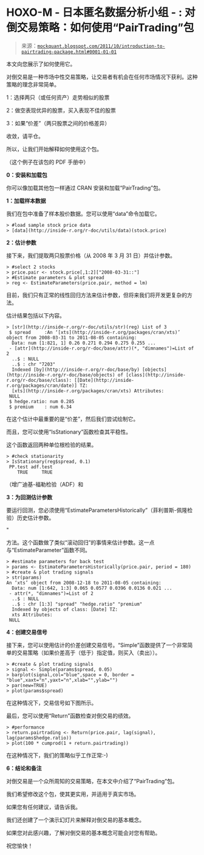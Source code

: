 <!--yml

类别：未分类

日期：2024 年 05 月 18 日 06:48:47

-->

# HOXO-M - 日本匿名数据分析小组 - : 对倒交易策略：如何使用“PairTrading”包

> 来源：[`mockquant.blogspot.com/2011/10/introduction-to-pairtrading-package.html#0001-01-01`](http://mockquant.blogspot.com/2011/10/introduction-to-pairtrading-package.html#0001-01-01)

本文向您展示了如何使用它。

对倒交易是一种市场中性交易策略，让交易者有机会在任何市场情况下获利。这种策略的理念非常简单。

1：选择两只（或任何资产）走势相似的股票

2：做空表现优异的股票，买入表现不佳的股票

3：如果“价差”（两只股票之间的价格差异）

收敛，请平仓。

所以，让我们开始解释如何使用这个包。

（这个例子在该包的 PDF 手册中）

**0：安装和加载包**

你可以像加载其他包一样通过 CRAN 安装和加载“PairTrading”包。

**1：加载样本数据**

我们在包中准备了样本股价数据。您可以使用“data”命令加载它。

```
> #load sample stock price data
> [data](http://inside-r.org/r-doc/utils/data)(stock.price)
```

**2：估计参数**

接下来，我们提取两只股票价格（从 2008 年 3 月 31 日）并估计参数。

```
> #select 2 stocks
> price.pair <- stock.price[,1:2]["2008-03-31::"]
> #Estimate parameters & plot spread
> reg <- EstimateParameters(price.pair, method = lm)
```

目前，我们只有正常的线性回归方法来估计参数，但将来我们将开发更复杂的方法。

估计结果包括以下内容。

```
> [str](http://inside-r.org/r-doc/utils/str)(reg) List of 3
 $ spread     :An ‘[xts](http://inside-r.org/packages/cran/xts)’ object from 2008-03-31 to 2011-08-05 containing:
  Data: num [1:821, 1] 0.26 0.271 0.294 0.275 0.255 ...
 - [attr](http://inside-r.org/r-doc/base/attr)(*, "dimnames")=List of 2
  ..$ : NULL
  ..$ : chr "7203"
  Indexed [by](http://inside-r.org/r-doc/base/by) [objects](http://inside-r.org/r-doc/base/objects) of [class](http://inside-r.org/r-doc/base/class): [[Date](http://inside-r.org/packages/cran/date)] TZ: 
  [xts](http://inside-r.org/packages/cran/xts) Attributes:  
 NULL
 $ hedge.ratio: num 0.285
 $ premium    : num 6.34
```

在这个估计中最重要的是“价差”，然后我们尝试绘制它。

而且，您可以使用“IsStationary”函数检查其平稳性。

这个函数返回两种单位根检验的结果。

```
> #check stationarity
> IsStationary(reg$spread, 0.1)
 PP.test adf.test 
    TRUE     TRUE 
```

（增广迪基-福勒检验（ADF）和

**3：为回测估计参数**

要运行回测，您必须使用“EstimateParametersHistorically”（菲利普斯-佩隆检验）历史估计参数。

"

方法。这个函数做了类似“滚动回归”的事情来估计参数。这一点与“EstimateParameter”函数不同。

```
> #estimate parameters for back test
> params <- EstimateParametersHistorically(price.pair, period = 180)
> #create & plot trading signals
> str(params)
An ‘xts’ object from 2008-12-18 to 2011-08-05 containing:
  Data: num [1:642, 1:3] 0.065 0.0577 0.0396 0.0136 0.021 ...
 - attr(*, "dimnames")=List of 2
  ..$ : NULL
  ..$ : chr [1:3] "spread" "hedge.ratio" "premium"
  Indexed by objects of class: [Date] TZ: 
  xts Attributes:  
 NULL
```

**4：创建交易信号**

接下来，您可以使用估计的价差创建交易信号。“Simple”函数提供了一个非常简单的交易策略（如果价差高于（低于）指定值，则买入（卖出））。

```
> #create & plot trading signals
> signal <- Simple(params$spread, 0.05)
> barplot(signal,col="blue",space = 0, border = "blue",xaxt="n",yaxt="n",xlab="",ylab="")
> par(new=TRUE)
> plot(params$spread)
```

在这种情况下，交易信号如下图所示。

最后，您可以使用“Return”函数检查对倒交易的绩效。

```
> #performance
> return.pairtrading <- Return(price.pair, lag(signal), lag(params$hedge.ratio))
> plot(100 * cumprod(1 + return.pairtrading))
```

在这种情况下，我们的策略似乎工作正常:-)

**6：结论和备注**

对倒交易是一个众所周知的交易策略，在本文中介绍了“PairTrading”包。

我们希望修改这个包，使其更实用，并适用于真实市场。

如果您有任何建议，请告诉我。

我们还创建了一个演示幻灯片来解释对倒交易的基本概念。

如果您对此感兴趣，了解对倒交易的基本概念可能会对您有帮助。

祝您愉快！
